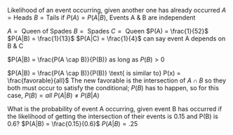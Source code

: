 Likelihood of an event occurring, given another one has already occurred
$A = \text{Heads}$
$B = \text{Tails}$
	if $P(A) = P(A|B)$, Events A & B are independent

$A = \text{ Queen of Spades}$
$B = \text{ Spades}$
$C = \text{ Queen}$
	$P(A) = \frac{1}{52}$
	$P(A|B) = \frac{1}{13}$
	$P(A|C) = \frac{1}{4}$
		can say event A depends on B & C

$P(A|B) = \frac{P(A \cap B)}{P(B)}
	as long as $P(B) > 0$

$P(A|B) = \frac{P(A \cap B)}{P(B)} \text{ is similar to} P(x) = \frac{favorable}{all}$
The new favorable is the intersection of $A \cap B$ so they both must occur to satisfy the conditional;
	$P(B)$ has to happen, so for this case, $P(B) = all$
		$P(A|B) \neq P(B|A)$

What is the probability of event A occurring, given event B has occurred if the likelihood of getting the intersection of their events is 0.15 and P(B) is 0.6?
	$P(A|B) = \frac{0.15}{0.6}$
	$P(A|B) = .25$